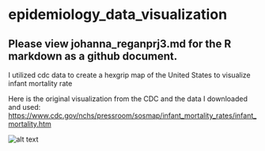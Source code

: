 # epidemiology_data_visualization

## Please view johanna_reganprj3.md for the R markdown as a github document. 

I utilized cdc data to create a hexgrip map of the United States to visualize infant mortality rate

Here is the original visualization from the CDC and the data I downloaded and used: 
https://www.cdc.gov/nchs/pressroom/sosmap/infant_mortality_rates/infant_mortality.htm 

![alt text](https://github.com/[reganJD]/[epidemiology_data_visualization]/[main]/final_plot.pdf?raw=true)

